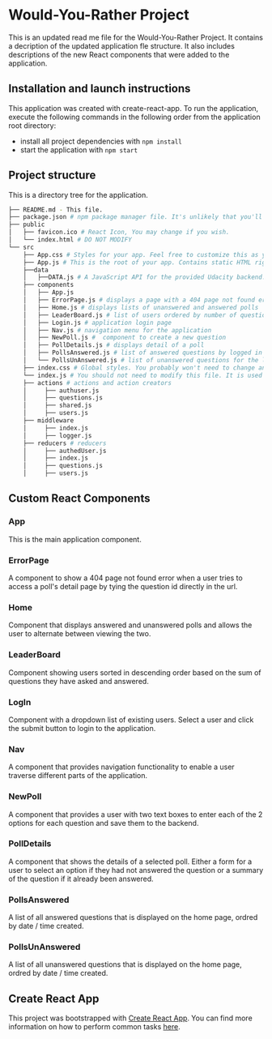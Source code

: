 # Would-You-Rather Project

This is an updated read me file for the Would-You-Rather Project. It contains a decription of
the updated application fle structure. It also includes descriptions of the new React
components that were added to the application.

## Installation and launch instructions

This application was created with create-react-app.
To run the application, execute the following commands in the following order
from the application root directory:

* install all project dependencies with `npm install`
* start the application with `npm start`

## Project structure

This is a directory tree for the application.

```bash
├── README.md - This file.
├── package.json # npm package manager file. It's unlikely that you'll need to modify this.
├── public
│   ├── favicon.ico # React Icon, You may change if you wish.
│   └── index.html # DO NOT MODIFY
└── src
    ├── App.css # Styles for your app. Feel free to customize this as you desire.
    ├── App.js # This is the root of your app. Contains static HTML right now.
    ├──data
    │   ├──DATA.js # A JavaScript API for the provided Udacity backend. Instructions for the methods are below.
    ├── components
    │   ├── App.js
    │   ├── ErrorPage.js # displays a page with a 404 page not found error
    │   ├── Home.js # displays lists of unanswered and answered polls
    │   ├── LeaderBoard.js # list of users ordered by number of questions asked and answered
    │   ├── Login.js # application login page
    │   ├── Nav.js # navigation menu for the application
    │   ├── NewPoll.js #  component to create a new question
    │   ├── PollDetails.js # displays detail of a poll
    │   ├── PollsAnswered.js # list of answered questions by logged in user
    │   └── PollsUnAnswered.js # list of unanswered questions for the logged in user
    ├── index.css # Global styles. You probably won't need to change anything here.
    └── index.js # You should not need to modify this file. It is used for DOM rendering only.
    ├── actions # actions and action creators
    │     ├── authuser.js
    │     ├── questions.js
    │     ├── shared.js
    │     ├── users.js
    ├── middleware
    │     ├── index.js
    │     ├── logger.js
    ├── reducers # reducers
    │     ├── authedUser.js
    │     ├── index.js
    │     ├── questions.js
    │     ├── users.js
```

## Custom React Components

### App

This is the main application component.

### ErrorPage

A component to show a 404 page not found error when a user tries to access
a poll's detail page by tying the question id directly in the url.

### Home

Component that displays answered and unanswered polls and allows the user to
alternate between viewing the two.

### LeaderBoard

Component showing users sorted in descending order based on the sum of questions
they have asked and answered.

### LogIn

Component with a dropdown list of existing users. Select a user and click the submit button
to login to the application.

### Nav

A component that provides navigation functionality to enable a user traverse
different parts of the application.

### NewPoll

A component that provides a user with two text boxes to enter each of the 2 options
for each question and save them to the backend.

### PollDetails

A component that shows the details of a selected poll. Either a form for a user
to select an option if they had not answered  the question or a summary of the question
if it already been answered.

### PollsAnswered

A list of all answered questions that is displayed on the home page, ordred by date / time
created.

### PollsUnAnswered

A list of all unanswered questions that is displayed on the home page, ordred by date / time
created.

## Create React App

This project was bootstrapped with [Create React App](https://github.com/facebookincubator/create-react-app). You can find more information on how to perform common tasks [here](https://github.com/facebookincubator/create-react-app/blob/master/packages/react-scripts/template/README.md).
